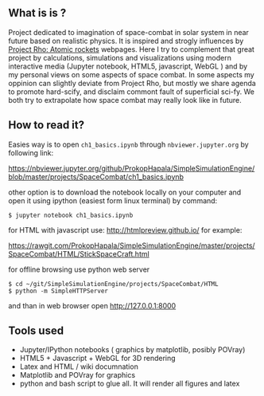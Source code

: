 ## What is is ?

Project dedicated to imagination of space-combat in solar system in near future based on realistic physics. 
It is inspired and strogly influences by [Project Rho: Atomic rockets](http://www.projectrho.com/public_html/rocket/) webpages.
Here I try to complement that great project by calculations, simulations and visualizations using modern interactive media (Jupyter notebook, HTML5, javascript, WebGL ) 
and by my personal views on some aspects of space combat. In some aspects my oppinion can slightly deviate from Project Rho, but mostly we share agenda to promote hard-scify, 
and disclaim commont fault of superficial sci-fy. We both try to extrapolate how space combat may really look like in future. 

## How to read it?

Easies way is to open ``ch1_basics.ipynb`` through ```nbviewer.jupyter.org``` by following link:

https://nbviewer.jupyter.org/github/ProkopHapala/SimpleSimulationEngine/blob/master/projects/SpaceCombat/ch1_basics.ipynb

other option is to download the notebook locally on your computer and open it using ipython (easiest form linux terminal) by command: 

```
$ jupyter notebook ch1_basics.ipynb
```

for HTML with javascript use: http://htmlpreview.github.io/ for example:

https://rawgit.com/ProkopHapala/SimpleSimulationEngine/master/projects/SpaceCombat/HTML/StickSpaceCraft.html

for offline browsing use python web server
```
$ cd ~/git/SimpleSimulationEngine/projects/SpaceCombat/HTML
$ python -m SimpleHTTPServer
```
and than in web browser open http://127.0.0.1:8000

## Tools used

- Jupyter/IPython notebooks ( graphics by matplotlib, posibly POVray)
- HTML5 + Javascript + WebGL for 3D rendering
- Latex and HTML / wiki documnation
- Matplotlib and POVray for graphics
- python and bash script to glue all. It will render all figures and latex
 



